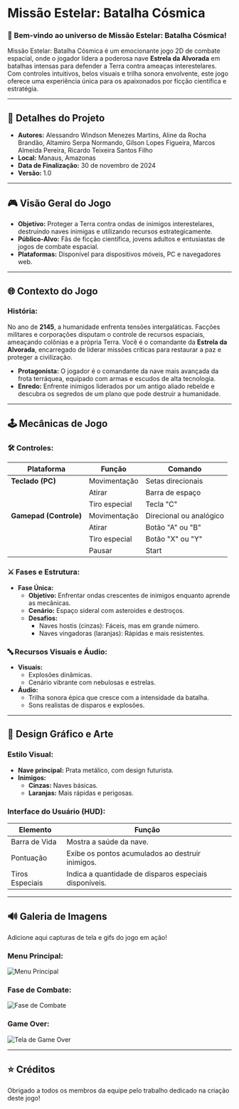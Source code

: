 
# Missão Estelar: Batalha Cósmica

### **🚀 Bem-vindo ao universo de Missão Estelar: Batalha Cósmica!**
Missão Estelar: Batalha Cósmica é um emocionante jogo 2D de combate espacial, onde o jogador lidera a poderosa nave **Estrela da Alvorada** em batalhas intensas para defender a Terra contra ameaças interestelares. Com controles intuitivos, belos visuais e trilha sonora envolvente, este jogo oferece uma experiência única para os apaixonados por ficção científica e estratégia.

---

## **🔢 Detalhes do Projeto**
- **Autores:** Alessandro Windson Menezes Martins, Aline da Rocha Brandão, Altamiro Serpa Normando, Gilson Lopes Figueira, Marcos Almeida Pereira, Ricardo Teixeira Santos Filho
- **Local:** Manaus, Amazonas
- **Data de Finalização:** 30 de novembro de 2024
- **Versão:** 1.0

---

## **🎮 Visão Geral do Jogo**

- **Objetivo:** Proteger a Terra contra ondas de inimigos interestelares, destruindo naves inimigas e utilizando recursos estrategicamente.
- **Público-Alvo:** Fãs de ficção científica, jovens adultos e entusiastas de jogos de combate espacial.
- **Plataformas:** Disponível para dispositivos móveis, PC e navegadores web.

---

## **🌐 Contexto do Jogo**

### **História:**
No ano de **2145**, a humanidade enfrenta tensões intergaláticas. Facções militares e corporações disputam o controle de recursos espaciais, ameaçando colônias e a própria Terra. Você é o comandante da **Estrela da Alvorada**, encarregado de liderar missões críticas para restaurar a paz e proteger a civilização.

- **Protagonista:** O jogador é o comandante da nave mais avançada da frota terráquea, equipado com armas e escudos de alta tecnologia.
- **Enredo:** Enfrente inimigos liderados por um antigo aliado rebelde e descubra os segredos de um plano que pode destruir a humanidade.

---

## **🕹️ Mecânicas de Jogo**

### **🛠️ Controles:**
| **Plataforma**       | **Função**         | **Comando**                  |
|----------------------|----------------------|-----------------------------|
| **Teclado (PC)**     | Movimentação       | Setas direcionais           |
|                      | Atirar              | Barra de espaço             |
|                      | Tiro especial       | Tecla "C"                   |
| **Gamepad (Controle)** | Movimentação       | Direcional ou analógico     |
|                      | Atirar              | Botão "A" ou "B"           |
|                      | Tiro especial       | Botão "X" ou "Y"           |
|                      | Pausar              | Start                       |

### **⚔️ Fases e Estrutura:**
- **Fase Única:**
  - **Objetivo:** Enfrentar ondas crescentes de inimigos enquanto aprende as mecânicas.
  - **Cenário:** Espaço sideral com asteroides e destroços.
  - **Desafios:**
    - Naves hostis (cinzas): Fáceis, mas em grande número.
    - Naves vingadoras (laranjas): Rápidas e mais resistentes.

### **🔤 Recursos Visuais e Áudio:**
- **Visuais:**
  - Explosões dinâmicas.
  - Cenário vibrante com nebulosas e estrelas.
- **Áudio:**
  - Trilha sonora épica que cresce com a intensidade da batalha.
  - Sons realistas de disparos e explosões.

---

## **🎨 Design Gráfico e Arte**

### **Estilo Visual:**
- **Nave principal:** Prata metálico, com design futurista.
- **Inimigos:**
  - **Cinzas:** Naves básicas.
  - **Laranjas:** Mais rápidas e perigosas.

### **Interface do Usuário (HUD):**
| Elemento       | Função                                                                 |
|----------------|----------------------------------------------------------------------|
| Barra de Vida  | Mostra a saúde da nave.                                              |
| Pontuação      | Exibe os pontos acumulados ao destruir inimigos.                     |
| Tiros Especiais| Indica a quantidade de disparos especiais disponíveis.               |

---

## **🔊 Galeria de Imagens**

Adicione aqui capturas de tela e gifs do jogo em ação!

### **Menu Principal:**
![Menu Principal](link_da_imagem_menu_principal)

### **Fase de Combate:**
![Fase de Combate](link_da_imagem_fase_combate)

### **Game Over:**
![Tela de Game Over](link_da_imagem_game_over)

---


## **⭐ Créditos**
Obrigado a todos os membros da equipe pelo trabalho dedicado na criação deste jogo!

